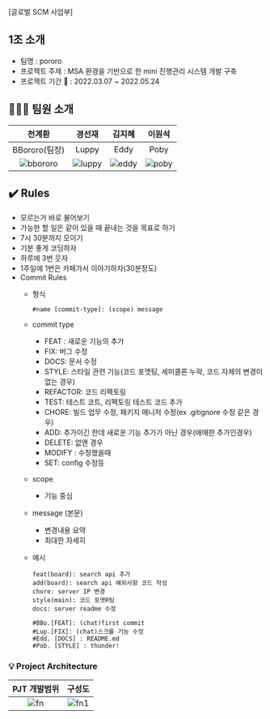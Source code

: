  [글로벌 SCM 사업부]

## 1조 소개
+ 팀명 : pororo
+ 프로젝트 주제 : MSA 환경을 기반으로 한 mini 진행관리 시스템 개발 구축
+ 프로젝트 기간 📆 : 2022.03.07 ~ 2022.05.24
## :family_man_boy_boy: 팀원 소개
   |천계환   |경선재   |김지혜   |이원석   |
   |:---:|:---:|:---:|:---:|
   |BBororo(팀장)|Luppy|Eddy|Poby|
   |![bbororo](https://user-images.githubusercontent.com/66767038/157197459-6e0ca909-9311-4161-832c-ab06e46f197b.jpg)|![luppy](https://user-images.githubusercontent.com/66767038/157197478-81e1caef-984a-45e4-82c6-f78e3c1e2b45.jpg)|![eddy](https://user-images.githubusercontent.com/66767038/157197467-d51fb615-dbb1-4633-a73f-0a17edbb48da.jpg)|![poby](https://user-images.githubusercontent.com/66767038/157197480-7e22fc63-633a-4f3f-971c-9433e69709a0.jpg)|[경선재 github 주소](https://github.com//SEONJAEK)|[김지혜 github 주소](https://github.com/jihye1215)|[이원석 github 주소](https://github.com//wonseoks-lee)|‍

## :heavy_check_mark: Rules
- 모르는거 바로 물어보기
- 가능한 할 일은 같이 있을 때 끝내는 것을 목표로 하기
- 7시 30분까지 모이기‍
- 기분 좋게 코딩하자
- 하루에 3번 웃자
- 1주일에 1번은 카페가서 이야기하자(30분정도)
- Commit Rules
  - 형식

      ```
      #name [commit-type]: (scope) message
      ```
  - commit type
      - FEAT : 새로운 기능의 추가
      - FIX: 버그 수정
      - DOCS: 문서 수정
      - STYLE: 스타일 관련 기능(코드 포맷팅, 세미콜론 누락, 코드 자체의 변경이 없는 경우)
      - REFACTOR: 코드 리펙토링
      - TEST: 테스트 코트, 리펙토링 테스트 코드 추가
      - CHORE: 빌드 업무 수정, 패키지 매니저 수정(ex .gitignore 수정 같은 경우)
      - ADD: 추가이긴 한데 새로운 기능 추가가 아닌 경우(애매한 추가인경우)
      - DELETE: 없앤 경우
      - MODIFY : 수정했을때
      - SET: config 수정등
  - scope
      - 기능 중심
  - message (본문)
      - 변경내용 요약
      - 최대한 자세히
  - 예시

      ```
      feat(board): search api 추가
      add(board): search api 예외사항 코드 작성
      chore: server IP 변경
      style(main): 코드 포맷R팅
      docs: server readme 수정 

      #BBo.[FEAT]: (chat)first commit 
      #Lup.[FIX]: (chat)스크롤 기능 수정
      #Edd. [DOCS] : README.md
      #Pob. [STYLE] : thunder!
      ```



### 💡 Project Architecture
|PJT 개발범위   |구성도|
|:---:|:---:|
|![fn](https://user-images.githubusercontent.com/66767038/157197468-87a8e865-2fc1-4be3-8ef2-9745d4c545c3.PNG)|![fn1](https://user-images.githubusercontent.com/66767038/157197471-fbc7b844-53e5-4a31-8d86-b1e1bd506f57.PNG)|